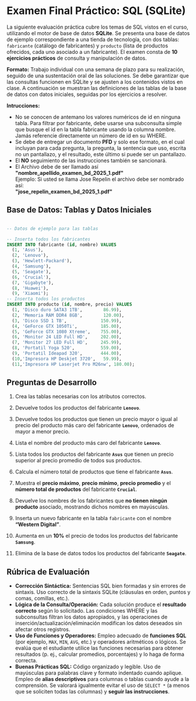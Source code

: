 
# Examen Final Práctico: SQL (SQLite)

La siguiente evaluación práctica cubre los temas de SQL vistos en el curso, utilizando el motor de base de datos **SQLite**. Se presenta una base de datos de ejemplo correspondiente a una tienda de tecnología, con dos tablas: `fabricante` (catálogo de fabricantes) y `producto` (lista de productos ofrecidos, cada uno asociado a un fabricante). El examen consta de **10 ejercicios prácticos** de consulta y manipulación de datos.

**Formato:** Trabajo individual con una semana de plazo para su realización, seguido de una sustentación oral de las soluciones. Se debe garantizar que las consultas funcionen en SQLite y se ajusten a los contenidos vistos en clase. A continuación se muestran las definiciones de las tablas de la base de datos con datos iniciales, seguidas por los ejercicios a resolver.

**Intrucciones:**
 - No se conocen de antemano los valores numéricos de id en ninguna tabla. Para filtrar por fabricante, debe usarse una subconsulta simple que busque el id en la tabla fabricante usando la columna nombre. Jamás referencie directamente un número de id en su WHERE.
 - Se debe de entregar un documento **PFD** y solo ese formato, en el cual incluyan para cada pregunta, la pregunta, la sentencia que uso, escrita no un pantallazo, y el resultado, este último si puede ser un pantallazo.
 - El **NO** seguimiento de las instrucciones también se sancionará.
 - El Archivo debe de ser llamado así **"nombre_apellido_examen_bd_2025_1.pdf"**  
  Ejemplo: Si usted se llama Jose Repelin el archivo debe ser nombrado así:  
  **"jose_repelin_examen_bd_2025_1.pdf"**

## Base de Datos: Tablas y Datos Iniciales

```sql

-- Datos de ejemplo para las tablas

-- Inserta todos los fabricantes
INSERT INTO fabricante (id, nombre) VALUES
  (1, 'Asus'),
  (2, 'Lenovo'),
  (3, 'Hewlett-Packard'),
  (4, 'Samsung'),
  (5, 'Seagate'),
  (6, 'Crucial'),
  (7, 'Gigabyte'),
  (8, 'Huawei'),
  (9, 'Xiaomi');
-- Inserta todos los productos
INSERT INTO producto (id, nombre, precio) VALUES
  (1, 'Disco duro SATA3 1TB',        86.99),
  (2, 'Memoria RAM DDR4 8GB',        120.00),
  (3, 'Disco SSD 1 TB',             150.99),
  (4, 'GeForce GTX 1050Ti',         185.00),
  (5, 'GeForce GTX 1080 Xtreme',    755.00),
  (6, 'Monitor 24 LED Full HD',     202.00),
  (7, 'Monitor 27 LED Full HD',     245.99),
  (8, 'Portatil Yoga 520',          559.00),
  (9, 'Portatil Ideapad 320',       444.00),
  (10,'Impresora HP Deskjet 3720',   59.99),
  (11,'Impresora HP Laserjet Pro M26nw', 180.00);

```


## Preguntas de Desarrollo
1. Crea las tablas necesarias con los atributos correctos.
   
2. Devuelve todos los productos del fabricante **`Lenovo`**.

3. Devuelve todos los productos que tienen un precio mayor o igual al precio del producto más caro del fabricante **`Lenovo`**, ordenados de mayor a menor precio.

4. Lista el nombre del producto más caro del fabricante **`Lenovo`**.

5. Lista todos los productos del fabricante **`Asus`** que tienen un precio superior al precio promedio de todos sus productos.

6. Calcula el número total de productos que tiene el fabricante **`Asus`**.

7. Muestra el **precio máximo**, **precio mínimo**, **precio promedio** y el **número total de productos** del fabricante **`Crucial`**.

8. Devuelve los nombres de los fabricantes que **no tienen ningún producto** asociado, mostrando dichos nombres en mayúsculas.

9.  Inserta un nuevo fabricante en la tabla `fabricante` con el nombre **“Western Digital”**.

10. Aumenta en un **10%** el precio de todos los productos del fabricante **`Samsung`**.

11. Elimina de la base de datos todos los productos del fabricante **`Seagate`**.

## Rúbrica de Evaluación

* **Corrección Sintáctica:** Sentencias SQL bien formadas y sin errores de sintaxis. Uso correcto de la sintaxis SQLite (cláusulas en orden, puntos y comas, comillas, etc.).
* **Lógica de la Consulta/Operación:** Cada solución produce el **resultado correcto** según lo solicitado. Las condiciones WHERE y las subconsultas filtran los datos apropiados, y las operaciones de inserción/actualización/eliminación modifican los datos deseados sin afectar otros registros.
* **Uso de Funciones y Operadores:** Empleo adecuado de **funciones SQL** (por ejemplo, `MAX`, `MIN`, `AVG`, etc.) y operadores aritméticos o lógicos. Se evalúa que el estudiante utilice las funciones necesarias para obtener resultados (p. ej., calcular promedios, porcentajes) y lo haga de forma correcta.
* **Buenas Prácticas SQL:** Código organizado y legible. Uso de mayúsculas para palabras clave y formato indentado cuando aplique. Empleo de **alias descriptivos** para columnas o tablas cuando ayude a la comprensión. Se valorará igualmente evitar el uso de `SELECT *` (a menos que se soliciten todas las columnas) y **seguir las instrucciones**.
